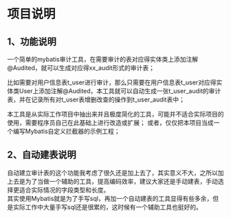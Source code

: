 # 项目说明  
## 1、功能说明  
一个简单的mybatis审计工具，在需要审计的表对应得实体类上添加注解@Audited，就可以生成对应得xx_audit形式的审计表；  

比如需要对用户信息表t_user进行审计，那么只需要在用户信息表t_user对应得实体类User上添加注解@Audited，本工具就可以自动生成一张t_user_audit的审计表，并在记录所有对t_user表增删改查的操作到t_user_audit表中；  

本工具是从实际工作项目中抽出来并且极度简化的工具，可能并不适合实际项目的使用，需要程序员自己在此基础上进行改造或扩展；
或者，仅仅把本项目当成一个编写Mybatis自定义拦截器的示例工程；

  
  
## 2、自动建表说明  
自动建立审计表的这个功能我考虑了很久还是加上去了，其实意义不大，之所以加上去是为了当做一个辅助的工具，提高编码效率，建议大家还是手动建表，手动选择更适合实际情况的字段类型和长度。   
其实使用Mybatis就是为了手写sql，再加一个自动建表的工具显得有些多余，但是实际工作中大量手写sql还是很累的，这时候有一个辅助工具也挺好的。

  


